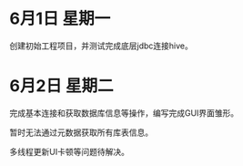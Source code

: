 # 6月1日 星期一

创建初始工程项目，并测试完成底层jdbc连接hive。

# 6月2日 星期二

完成基本连接和获取数据库信息等操作，编写完成GUI界面雏形。

暂时无法通过元数据获取所有库表信息。

多线程更新UI卡顿等问题待解决。